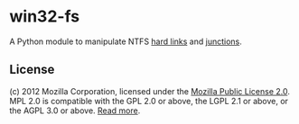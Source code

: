 win32-fs
========

A Python module to manipulate NTFS [hard
links](http://en.wikipedia.org/wiki/Hard_link) and
[junctions](http://en.wikipedia.org/wiki/NTFS_junction_point).

License
-------

(c) 2012 Mozilla Corporation, licensed under the [Mozilla Public License
2.0](http://www.mozilla.org/MPL/2.0/). MPL 2.0 is compatible with the GPL 2.0
or above, the LGPL 2.1 or above, or the AGPL 3.0 or above. [Read
more](http://www.mozilla.org/MPL/2.0/FAQ.html#mpl-and-lgpl).
